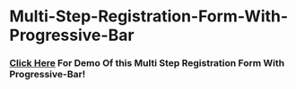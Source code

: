 # Multi-Step-Registration-Form-With-Progressive-Bar
<h3><a href="https://rohuthecoder.github.io/Multi-Step-Registration-Form-With-Progressive-Bar">Click Here</a> For Demo Of this Multi Step Registration Form With Progressive-Bar!</h3>
